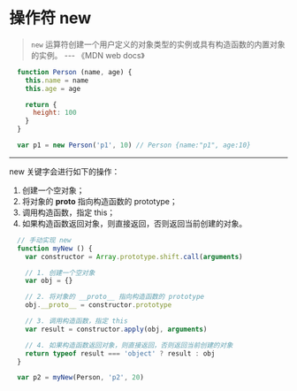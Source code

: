 # 操作符 new

> `new` 运算符创建一个用户定义的对象类型的实例或具有构造函数的内置对象的实例。 --- 《MDN web docs》

``` js
  function Person (name, age) {
    this.name = name
    this.age = age

    return {
      height: 100
    }
  }

  var p1 = new Person('p1', 10) // Person {name:"p1", age:10}
```

---

new 关键字会进行如下的操作：
1. 创建一个空对象；
2. 将对象的 __proto__ 指向构造函数的 prototype；
3. 调用构造函数，指定 this；
4. 如果构造函数返回对象，则直接返回，否则返回当前创建的对象。

``` js
  // 手动实现 new
  function myNew () {
    var constructor = Array.prototype.shift.call(arguments)

    // 1. 创建一个空对象
    var obj = {}

    // 2. 将对象的 __proto__ 指向构造函数的 prototype
    obj.__proto__ = constructor.prototype

    // 3. 调用构造函数，指定 this
    var result = constructor.apply(obj, arguments)

    // 4. 如果构造函数返回对象，则直接返回，否则返回当前创建的对象
    return typeof result === 'object' ? result : obj
  }

  var p2 = myNew(Person, 'p2', 20)
```
